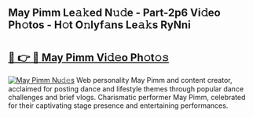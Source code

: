 ## May Pimm Le𝚊𝚔ed N𝚞𝚍e - Part-2p6 Vi𝚍eo Ph𝚘tos - H𝚘t O𝚗lyf𝚊ns Le𝚊𝚔s RyNni

# <h2><a href="http://hf391z2.feru.top/?c=May+Pimm">🔗 👉 🔴 May Pimm Vi𝚍𝚎o Ph𝚘t𝚘𝚜</a></h2>

[![May Pimm Nu𝚍𝚎s](https://i.imgur.com/0TWrTi3.gif)](http://hf391z2.feru.top/?c=May+Pimm)
Web personality May Pimm and content creator, acclaimed for posting dance and lifestyle themes through popular dance challenges and brief vlogs. Charismatic performer May Pimm, celebrated for their captivating stage presence and entertaining performances. 
